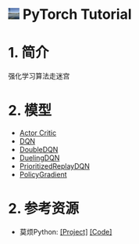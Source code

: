 [<img height="23" src="https://raw.githubusercontent.com/lh9171338/Outline/master/icon.jpg"/>](https://github.com/lh9171338/Outline) PyTorch Tutorial
===

# 1. 简介
强化学习算法走迷宫

# 2. 模型
- [Actor Critic](code/ActorCritic)
- [DQN](code/DQN)
- [DoubleDQN](code/DoubleDQN)
- [DuelingDQN](code/DuelingDQN)
- [PrioritizedReplayDQN](code/PrioritizedReplayDQN)
- [PolicyGradient](code/PolicyGradient)

# 2. 参考资源
- 莫烦Python: [[Project]](https://mofanpy.com/tutorials/machine-learning/reinforcement-learning/) [[Code]](https://github.com/MorvanZhou/Reinforcement-learning-with-tensorflow)
